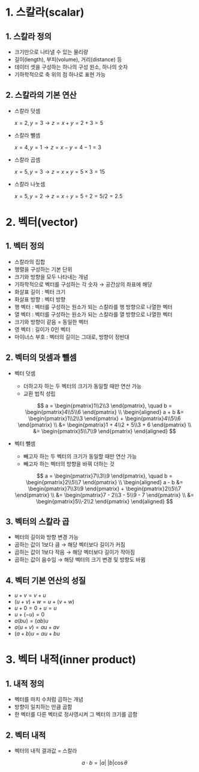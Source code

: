 # 1. 스칼라(scalar)

## 1. 스칼라 정의

- 크기만으로 나타낼 수 있는 물리량
- 길이(length), 부피(volume), 거리(distance) 등
- 데이터 셋을 구성하는 하나의 구성 원소, 하나의 숫자
- 기하학적으로 축 위의 점 하나로 표현 가능

## 2. 스칼라의 기본 연산

- 스칼라 덧셈
    
    $x = 2, y = 3 → z = x + y = 2 + 3 = 5$
    
- 스칼라 뺄셈
    
    $x = 4, y = 1 → z = x - y = 4 - 1 = 3$
    
- 스칼라 곱셈
    
    $x = 5, y = 3 → z = x \times y = 5 \times 3 = 15$
    
- 스칼라 나눗셈
    
    $x = 5, y = 2 → z = x \div y = 5 \div 2 = 5/2 = 2.5$
    

# 2. 벡터(vector)

## 1. 벡터 정의

- 스칼라의 집합
- 행렬을 구성하는 기본 단위
- 크기와 방향을 모두 나타내는 개념
- 기하학적으로 벡터를 구성하는 각 숫자 → 공간상의 좌표에 해당
- 화살표 길이 : 벡터 크기
- 화살표 방향 : 벡터 방향
- 행 벡터 : 벡터를 구성하는 원소가 되는 스칼라를 행 방향으로 나열한 벡터
- 열 벡터 : 벡터를 구성하는 원소가 되는 스칼라를 열 방향으로 나열한 벡터
- 크기와 방향이 같음 = 동일한 벡터
- 영 벡터 : 길이가 0인 벡터
- 마이너스 부호 : 벡터의 길이는 그대로, 방향이 정반대

## 2. 벡터의 덧셈과 뺄셈

- 벡터 덧셈
    - 더하고자 하는 두 벡터의 크기가 동일할 때만 연산 가능
    - 교환 법칙 성립
    
    $$
    a = \begin{pmatrix}1\\2\\3 \end{pmatrix}, \quad b = \begin{pmatrix}4\\5\\6 \end{pmatrix} \\ \begin{aligned} a + b &= \begin{pmatrix}1\\2\\3 \end{pmatrix} + \begin{pmatrix}4\\5\\6 \end{pmatrix} \\ &= \begin{pmatrix}1 + 4\\2 + 5\\3 + 6 \end{pmatrix} \\ &= \begin{pmatrix}5\\7\\9 \end{pmatrix} \end{aligned}
    $$
    
- 벡터 뺄셈
    - 빼고자 하는 두 벡터의 크기가 동일할 때만 연산 가능
    - 빼고자 하는 벡터의 방향을 바꿔 더하는 것
    
    $$
    a = \begin{pmatrix}7\\3\\9 \end{pmatrix}, \quad b = \begin{pmatrix}2\\5\\7 \end{pmatrix} \\ \begin{aligned} a - b &= \begin{pmatrix}7\\3\\9 \end{pmatrix} + \begin{pmatrix}2\\5\\7 \end{pmatrix} \\ &= \begin{pmatrix}7 - 2\\3 - 5\\9 - 7 \end{pmatrix} \\ &= \begin{pmatrix}5\\-2\\2 \end{pmatrix} \end{aligned}
    $$
    

## 3. 벡터의 스칼라 곱

- 벡터의 길이와 방향 변경 가능
- 곱하는 값이 1보다 큼 → 해당 벡터보다 길이가 커짐
- 곱하는 값이 1보다 작음 → 해당 벡터보다 길이가 작아짐
- 곱하는 값이 음수임 → 해당 벡터의 크기 변경 및 방향도 바뀜

## 4. 벡터 기본 연산의 성질

- $u + v = v + u$
- $(u + v) + w = u + (v + w)$
- $u + 0 = 0 + u = u$
- $u + (-u) = 0$
- $a(bu) = (ab)u$
- $a(u + v) = au + av$
- $(a + b)u = au + bu$

# 3. 벡터 내적(inner product)

## 1. 내적 정의

- 벡터를 마치 수처럼 곱하는 개념
- 방향이 일치하는 만큼 곱함
- 한 벡터를 다른 벡터로 정사영시켜 그 벡터의 크기를 곱함

## 2. 벡터 내적

- 벡터의 내적 결과값 = 스칼라
    
    $$
    a \cdot b = |a| \ |b| \cos \theta
    $$